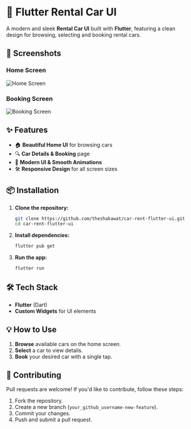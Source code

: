 # 🚗 Flutter Rental Car UI

A modern and sleek **Rental Car UI** built with **Flutter**, featuring a clean design for browsing, selecting and booking rental cars.

## 📸 Screenshots

### Home Screen
![Home Screen](home.png)

### Booking Screen
![Booking Screen](booking.png)

## ✨ Features
- 🏠 **Beautiful Home UI** for browsing cars
- 🔍 **Car Details & Booking** page
- 🎨 **Modern UI & Smooth Animations**
- 🛠 **Responsive Design** for all screen sizes

## 📦 Installation
1. **Clone the repository:**
   ```sh
   git clone https://github.com/theshakawat/car-rent-flutter-ui.git
   cd car-rent-flutter-ui
   ```
2. **Install dependencies:**
   ```sh
   flutter pub get
   ```
3. **Run the app:**
   ```sh
   flutter run
   ```

## 🛠 Tech Stack
- **Flutter** (Dart)
- **Custom Widgets** for UI elements

## 💡 How to Use
1. **Browse** available cars on the home screen.
2. **Select** a car to view details.
3. **Book** your desired car with a single tap.

## 🔗 Contributing
Pull requests are welcome! If you'd like to contribute, follow these steps:
1. Fork the repository.
2. Create a new branch (`your_github_username-new-feature`).
3. Commit your changes.
4. Push and submit a pull request.

